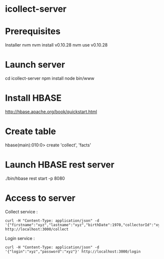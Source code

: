 icollect-server
===============
# Prerequisites

Installer nvm
nvm install v0.10.28
nvm use v0.10.28

# Launch server

cd icollect-server
npm install
node bin/www


# Install HBASE

http://hbase.apache.org/book/quickstart.html

# Create table

hbase(main):010:0> create 'collect', 'facts'

# Launch HBASE rest server

./bin/hbase rest start -p 8080

# Access to server

Collect service :

```
curl -H "Content-Type: application/json" -d '{"firstname":"xyz","lastname":"xyz","birthDate":1970,"collectorId":"xyz"}' http://localhost:3000/collect
```

Login service :

```
curl -H "Content-Type: application/json" -d '{"login":"xyz","password":"xyz"}' http://localhost:3000/login

